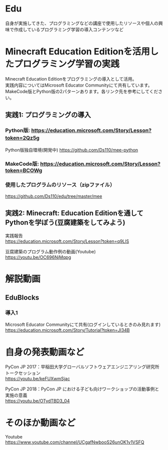 # Edu
自身が実施してきた、プログラミングなどの講座で使用したリソースや個人の興味で作成しているプログラミング学習の導入コンテンツなど

# Minecraft Education Editionを活用したプログラミング学習の実践
Minecraft Education Editionをプログラミングの導入として活用。  
実践内容についてはMicrosoft Educator Communityにて共有しています。  
MakeCode版とPython版の2パターンあります。各リンク先を参考にしてください。  

## 実践1: プログラミングの導入
### Python版: https://education.microsoft.com/Story/Lesson?token=2Qz5g  　

Python版独自環境(開発中)
https://github.com/Ds110/mee-python

### MakeCode版: https://education.microsoft.com/Story/Lesson?token=BCOWg 

### 使用したプログラムのリソース（zipファイル）  
https://github.com/Ds110/edu/tree/master/mee

## 実践2: Minecraft: Education Editionを通してPythonを学ぼう(豆腐建築をしてみよう)
実践報告  
https://education.microsoft.com/Story/Lesson?token=q9LlS

豆腐建築のプログラム動作例の動画(Youtube)  
https://youtu.be/OC696NjMqpg

# 解説動画
## EduBlocks
### 導入1
Microsoft Educator Communityにて共有(ログインしているときのみ見れます)  
https://education.microsoft.com/Story/Tutorial?token=Jl34B

# 自身の発表動画など
PyCon JP 2017：早稲田大学グローバルソフトウェアエンジニアリング研究所 トークセッション  
https://youtu.be/keFUXwmSjac

PyCon JP 2018：PyCon JP における子ども向けワークショップの活動事例と実施の意義  
https://youtu.be/OTydTBD3_04

# そのほか動画など
Youtube  
https://www.youtube.com/channel/UCgafNwbooS26unOK1v1VSFQ


